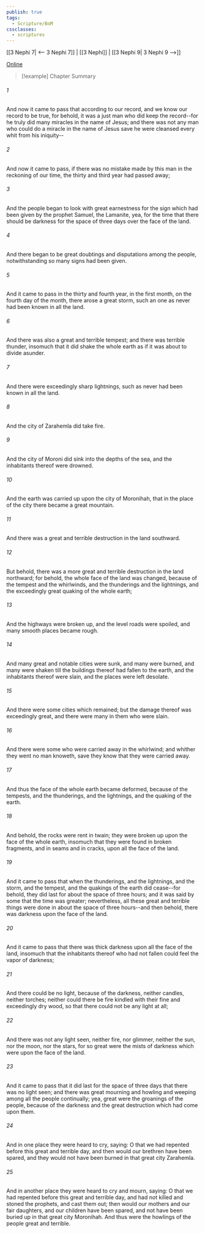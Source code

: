 ```yaml
---
publish: true
tags:
  - Scripture/BoM
cssclasses:
  - scriptures
---
```

[[3 Nephi 7| <-- 3 Nephi 7]] | [[3 Nephi]] | [[3 Nephi 9| 3 Nephi 9 -->]]

[Online](https://churchofjesuschrist.org/study/scriptures/bofm/3-ne/8?lang=eng)

>[!example] Chapter Summary
>
###### 1
And now it came to pass that according to our record, and we know our record to be true, for behold, it was a just man who did keep the record--for he truly did many miracles in the name of Jesus; and there was not any man who could do a miracle in the name of Jesus save he were cleansed every whit from his iniquity--
###### 2
And now it came to pass, if there was no mistake made by this man in the reckoning of our time, the thirty and third year had passed away;
###### 3
And the people began to look with great earnestness for the sign which had been given by the prophet Samuel, the Lamanite, yea, for the time that there should be darkness for the space of three days over the face of the land.
###### 4
And there began to be great doubtings and disputations among the people, notwithstanding so many signs had been given.
###### 5
And it came to pass in the thirty and fourth year, in the first month, on the fourth day of the month, there arose a great storm, such an one as never had been known in all the land.
###### 6
And there was also a great and terrible tempest; and there was terrible thunder, insomuch that it did shake the whole earth as if it was about to divide asunder.
###### 7
And there were exceedingly sharp lightnings, such as never had been known in all the land.
###### 8
And the city of Zarahemla did take fire.
###### 9
And the city of Moroni did sink into the depths of the sea, and the inhabitants thereof were drowned.
###### 10
And the earth was carried up upon the city of Moronihah, that in the place of the city there became a great mountain.
###### 11
And there was a great and terrible destruction in the land southward.
###### 12
But behold, there was a more great and terrible destruction in the land northward; for behold, the whole face of the land was changed, because of the tempest and the whirlwinds, and the thunderings and the lightnings, and the exceedingly great quaking of the whole earth;
###### 13
And the highways were broken up, and the level roads were spoiled, and many smooth places became rough.
###### 14
And many great and notable cities were sunk, and many were burned, and many were shaken till the buildings thereof had fallen to the earth, and the inhabitants thereof were slain, and the places were left desolate.
###### 15
And there were some cities which remained; but the damage thereof was exceedingly great, and there were many in them who were slain.
###### 16
And there were some who were carried away in the whirlwind; and whither they went no man knoweth, save they know that they were carried away.
###### 17
And thus the face of the whole earth became deformed, because of the tempests, and the thunderings, and the lightnings, and the quaking of the earth.
###### 18
And behold, the rocks were rent in twain; they were broken up upon the face of the whole earth, insomuch that they were found in broken fragments, and in seams and in cracks, upon all the face of the land.
###### 19
And it came to pass that when the thunderings, and the lightnings, and the storm, and the tempest, and the quakings of the earth did cease--for behold, they did last for about the space of three hours; and it was said by some that the time was greater; nevertheless, all these great and terrible things were done in about the space of three hours--and then behold, there was darkness upon the face of the land.
###### 20
And it came to pass that there was thick darkness upon all the face of the land, insomuch that the inhabitants thereof who had not fallen could feel the vapor of darkness;
###### 21
And there could be no light, because of the darkness, neither candles, neither torches; neither could there be fire kindled with their fine and exceedingly dry wood, so that there could not be any light at all;
###### 22
And there was not any light seen, neither fire, nor glimmer, neither the sun, nor the moon, nor the stars, for so great were the mists of darkness which were upon the face of the land.
###### 23
And it came to pass that it did last for the space of three days that there was no light seen; and there was great mourning and howling and weeping among all the people continually; yea, great were the groanings of the people, because of the darkness and the great destruction which had come upon them.
###### 24
And in one place they were heard to cry, saying: O that we had repented before this great and terrible day, and then would our brethren have been spared, and they would not have been burned in that great city Zarahemla.
###### 25
And in another place they were heard to cry and mourn, saying: O that we had repented before this great and terrible day, and had not killed and stoned the prophets, and cast them out; then would our mothers and our fair daughters, and our children have been spared, and not have been buried up in that great city Moronihah. And thus were the howlings of the people great and terrible.



